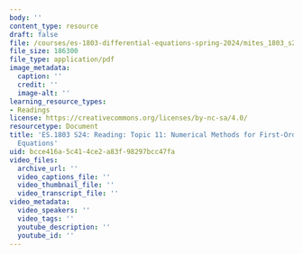 ```yaml
---
body: ''
content_type: resource
draft: false
file: /courses/es-1803-differential-equations-spring-2024/mites_1803_s24_topic11.pdf
file_size: 186300
file_type: application/pdf
image_metadata:
  caption: ''
  credit: ''
  image-alt: ''
learning_resource_types:
- Readings
license: https://creativecommons.org/licenses/by-nc-sa/4.0/
resourcetype: Document
title: 'ES.1803 S24: Reading: Topic 11: Numerical Methods for First-Order Differential
  Equations'
uid: bcce416a-5c41-4ce2-a83f-98297bcc47fa
video_files:
  archive_url: ''
  video_captions_file: ''
  video_thumbnail_file: ''
  video_transcript_file: ''
video_metadata:
  video_speakers: ''
  video_tags: ''
  youtube_description: ''
  youtube_id: ''
---
```

